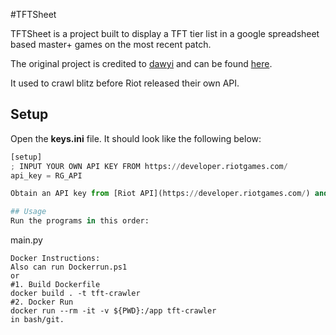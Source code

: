 #TFTSheet

TFTSheet is a project built to display a TFT tier list in a google spreadsheet based master+ games on the most recent patch.

The original project is credited to [dawyi](https://github.com/dawyi/) and can be found [here](https://github.com/dawyi/TFT-Crawler).

It used to crawl blitz before Riot released their own API.

## Setup
Open the **keys.ini** file. It should look like the following below:

```python
[setup]
; INPUT YOUR OWN API KEY FROM https://developer.riotgames.com/
api_key = RG_API

Obtain an API key from [Riot API](https://developer.riotgames.com/) and update the api_key variable with your API key.<br/><br/>

## Usage
Run the programs in this order:
```
main.py
```
Docker Instructions:
Also can run Dockerrun.ps1 
or 
#1. Build Dockerfile
docker build . -t tft-crawler
#2. Docker Run
docker run --rm -it -v ${PWD}:/app tft-crawler
in bash/git.


